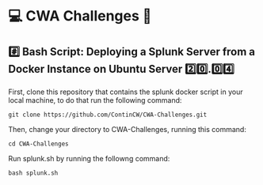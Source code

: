 # :computer: CWA Challenges :dart:

## :hash: Bash Script: Deploying a Splunk Server from a Docker Instance on Ubuntu Server :two::zero:.:zero::four:

First, clone this repository that contains the splunk docker script in your local machine, to do that run the following command:

```
git clone https://github.com/ContinCW/CWA-Challenges.git
```

Then, change your directory to CWA-Challenges, running this command:

```
cd CWA-Challenges
```

Run splunk.sh by running the followng command:

```
bash splunk.sh
```

